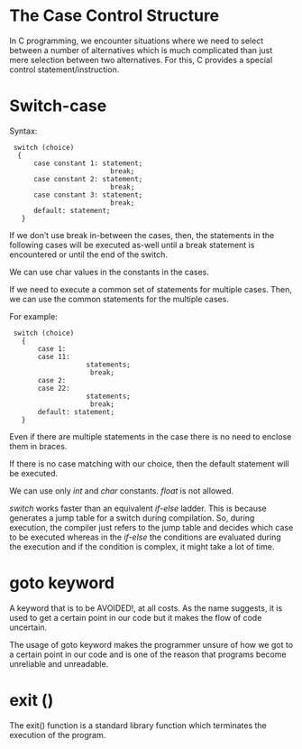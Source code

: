# The Case Control Structure

In C programming, we encounter situations where we need to select between a number of alternatives which is much complicated than just mere selection between two alternatives. For this, C provides a special control statement/instruction.

# Switch-case

Syntax:

     switch (choice)
      {
          case constant 1: statement;
                             break;
          case constant 2: statement;
                             break;
          case constant 3: statement;
                             break;
          default: statement;
       }

If we don’t  use break in-between the cases, then, the statements in the following cases will be executed as-well until a break statement is encountered or until the end of the switch.

We can use char values in the constants in the cases.
 
If we need to execute a common set of statements for multiple cases. Then, we can use the common statements for the multiple cases.

For example:
 
     switch (choice)
       {
           case 1:
           case 11:
                       statements;
                        break;
           case 2:
           case 22:
                       statements;
                        break;
           default: statement;
       }

Even if there are multiple statements in the case there is no need to enclose them in braces.

If there is no case matching with our choice, then the default statement will be executed.

We can use only *int* and *char* constants. *float* is not allowed.

*switch* works faster than an equivalent *if-else* ladder. This is because generates a jump table for a switch during compilation. So, during execution, the compiler just refers to the jump table and decides which case to be executed whereas in the *if-else* the conditions are evaluated during the execution and if the condition is complex, it might take a lot of time.

# goto keyword

A keyword that is to be AVOIDED!, at all costs. As the name suggests, it is used to get a certain point in our code but it makes the flow of code uncertain.

The usage of goto keyword makes the programmer unsure of how we got to a  certain point in our code and is one of the reason that programs become unreliable and unreadable.

# exit () 

The exit() function is a standard library function which terminates the execution of the program.
